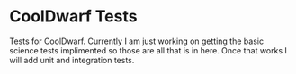 # CoolDwarf Tests

Tests for CoolDwarf. Currently I am just working on getting the basic science tests implimented so those are
all that is in here. Once that works I will add unit and integration tests.
